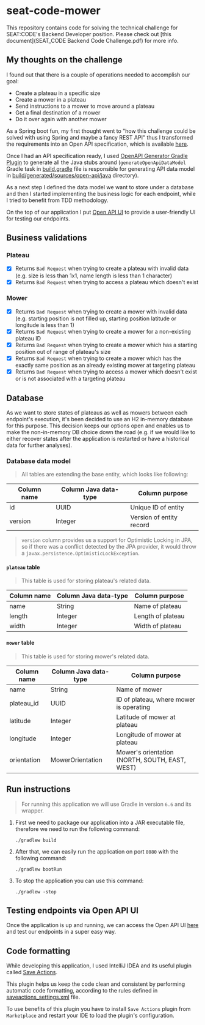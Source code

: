 # seat-code-mower
This repository contains code for solving the technical challenge for SEAT:CODE's Backend Developer position.
Please check out [this document](SEAT_CODE Backend Code Challenge.pdf) for more info.

## My thoughts on the challenge
I found out that there is a couple of operations needed to accomplish our goal:
- Create a plateau in a specific size
- Create a mower in a plateau
- Send instructions to a mower to move around a plateau
- Get a final destination of a mower
- Do it over again with another mower

As a Spring boot fun, my first thought went to "how this challenge could be solved with using Spring and maybe 
a fancy REST API" thus I transformed the requirements into an Open API specification, which is available [here](etc/open-api/specs/mower-api.yml).

Once I had an API specification ready, I used [OpenAPI Generator Gradle Plugin](https://github.com/OpenAPITools/openapi-generator/tree/master/modules/openapi-generator-gradle-plugin)
to generate all the Java stubs around (`generateOpenApiDataModel` Gradle task in [build.gradle](build.gradle) file 
is responsible for generating API data model in [build/generated/sources/open-api/java](build/generated/sources/open-api/java) directory).

As a next step I defined the data model we want to store under a database and then I started implementing 
the business logic for each endpoint, while I tried to benefit from TDD methodology.

On the top of our application I put [Open API UI](https://github.com/springfox/springfox) to provide 
a user-friendly UI for testing our endpoints.

## Business validations
### Plateau
- [X] Returns `Bad Request` when trying to create a plateau with invalid data (e.g. size is less than 1x1, name length is less than 1 character)
- [x] Returns `Bad Request` when trying to access a plateau which doesn't exist

### Mower
- [X] Returns `Bad Request` when trying to create a mower with invalid data (e.g. starting position is not filled up, starting position latitude or longitude is less than 1)
- [x] Returns `Bad Request` when trying to create a mower for a non-existing plateau ID
- [x] Returns `Bad Request` when trying to create a mower which has a starting position out of range of plateau's size
- [x] Returns `Bad Request` when trying to create a mower which has the exactly same position as an already existing mower at targeting plateau
- [x] Returns `Bad Request` when trying to access a mower which doesn't exist or is not associated with a targeting plateau

## Database
As we want to store states of plateaus as well as mowers between each endpoint's execution, it's been decided to use
an H2 in-memory database for this purpose. This decision keeps our options open and enables us to make the non-in-memory
DB choice down the road (e.g. if we would like to either recover states after the application is restarted 
or have a historical data for further analyses).

### Database data model
> All tables are extending the base entity, which looks like following:

| Column name       | Column Java data-type | Column purpose                                            |
|-------------------|-----------------------|-----------------------------------------------------------|
| id                | UUID                  | Unique ID of entity                                       |
| version           | Integer               | Version of entity record                                  |

> `version` column provides us a support for Optimistic Locking in JPA, so if there was a conflict detected 
> by the JPA provider, it would throw a `javax.persistence.OptimisticLockException`.

#### `plateau` table
> This table is used for storing plateau's related data.

| Column name       | Column Java data-type | Column purpose                                            |
|-------------------|-----------------------|-----------------------------------------------------------|
| name              | String                | Name of plateau                                           |
| length            | Integer               | Length of plateau                                         |
| width             | Integer               | Width of plateau                                          |

#### `mower` table
> This table is used for storing mower's related data.

| Column name       | Column Java data-type | Column purpose                                          |
|-------------------|-----------------------|---------------------------------------------------------|
| name              | String                | Name of mower                                           |
| plateau_id        | UUID                  | ID of plateau, where mower is operating                 |
| latitude          | Integer               | Latitude of mower at plateau                            |
| longitude         | Integer               | Longitude of mower at plateau                           |
| orientation       | MowerOrientation      | Mower's orientation (NORTH, SOUTH, EAST, WEST)          |

## Run instructions
> For running this application we will use Gradle in version `6.6` and its wrapper.

1. First we need to package our application into a JAR executable file, therefore we need to run the following command:
    ```
    ./gradlew build
    ```

2. After that, we can easily run the application on port `8080` with the following command:
    ```
    ./gradlew bootRun
    ```

3. To stop the application you can use this command:
    ```
    ./gradlew -stop
    ```

## Testing endpoints via Open API UI
Once the application is up and running, we can access the Open API UI [here](http://localhost:8080/swagger-ui/index.html) 
and test our endpoints in a super easy way.

## Code formatting
While developing this application, I used IntelliJ IDEA and its useful plugin called [Save Actions](https://plugins.jetbrains.com/plugin/7642-save-actions).

This plugin helps us keep the code clean and consistent by performing automatic code formatting, 
according to the rules defined in [saveactions_settings.xml](.idea/saveactions_settings.xml) file.

To use benefits of this plugin you have to install `Save Actions` plugin from `Marketplace` 
and restart your IDE to load the plugin's configuration.
